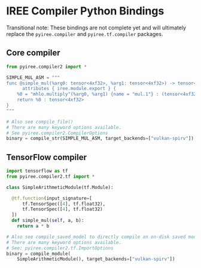 # IREE Compiler Python Bindings

Transitional note: These bindings are not complete yet and will ultimately
replace the `pyiree.compiler` and `pyiree.tf.compiler` packages.

## Core compiler

```py
from pyiree.compiler2 import *

SIMPLE_MUL_ASM = """
func @simple_mul(%arg0: tensor<4xf32>, %arg1: tensor<4xf32>) -> tensor<4xf32>
      attributes { iree.module.export } {
    %0 = "mhlo.multiply"(%arg0, %arg1) {name = "mul.1"} : (tensor<4xf32>, tensor<4xf32>) -> tensor<4xf32>
    return %0 : tensor<4xf32>
}
"""

# Also see compile_file()
# There are many keyword options available.
# See pyiree.compiler2.CompilerOptions
binary = compile_str(SIMPLE_MUL_ASM, target_backends=["vulkan-spirv"])
```


## TensorFlow compiler

```py
import tensorflow as tf
from pyiree.compiler2.tf import *

class SimpleArithmeticModule(tf.Module):

  @tf.function(input_signature=[
      tf.TensorSpec([4], tf.float32),
      tf.TensorSpec([4], tf.float32)
  ])
  def simple_mul(self, a, b):
    return a * b

# Also see compile_saved_model to directly compile an on-disk saved model.
# There are many keyword options available.
# See: pyiree.compiler2.tf.ImportOptions
binary = compile_module(
    SimpleArithmeticModule(), target_backends=["vulkan-spirv"])
```
